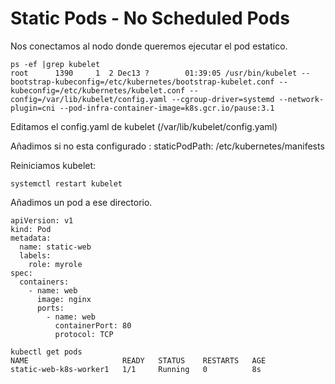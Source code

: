 # Static Pods - No Scheduled Pods

Nos conectamos al nodo donde queremos ejecutar el pod estatico.

~~~
ps -ef |grep kubelet
root      1390     1  2 Dec13 ?        01:39:05 /usr/bin/kubelet --bootstrap-kubeconfig=/etc/kubernetes/bootstrap-kubelet.conf --kubeconfig=/etc/kubernetes/kubelet.conf --config=/var/lib/kubelet/config.yaml --cgroup-driver=systemd --network-plugin=cni --pod-infra-container-image=k8s.gcr.io/pause:3.1
~~~

Editamos el config.yaml de kubelet (/var/lib/kubelet/config.yaml)

Añadimos si no esta configurado :
staticPodPath: /etc/kubernetes/manifests

Reiniciamos kubelet:

~~~
systemctl restart kubelet
~~~

Añadimos un pod a ese directorio.

~~~
apiVersion: v1
kind: Pod
metadata:
  name: static-web
  labels:
    role: myrole
spec:
  containers:
    - name: web
      image: nginx
      ports:
        - name: web
          containerPort: 80
          protocol: TCP

kubectl get pods
NAME                     READY   STATUS    RESTARTS   AGE
static-web-k8s-worker1   1/1     Running   0          8s
~~~
